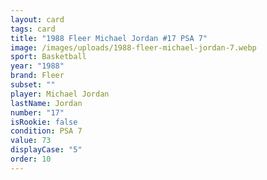 ```yaml
---
layout: card
tags: card
title: "1988 Fleer Michael Jordan #17 PSA 7"
image: /images/uploads/1988-fleer-michael-jordan-7.webp
sport: Basketball
year: "1988"
brand: Fleer
subset: ""
player: Michael Jordan
lastName: Jordan
number: "17"
isRookie: false
condition: PSA 7
value: 73
displayCase: "5"
order: 10
---
```


